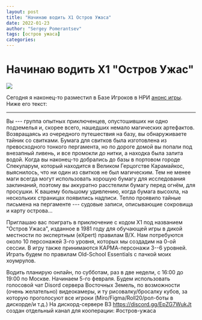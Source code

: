 ```yaml
---
layout: post
title: "Начинаю водить X1 Остров Ужаса"
date: 2022-01-23
author: "Sergey Pomerantsev"
tags: [остров ужаса]
categories:
---
```


# Начинаю водить X1 "Остров Ужас"

![](/assets/images/_x1pic.jpg)

Сегодня я наконец-то разместил в Базе Игроков в НРИ [анонс игры](https://vk.com/vbazetrpg?w=wall-86021764_168067). Ниже его текст:

---

Вы --- группа опытных приключенцев, опустошивших ни одно подземелья и, скорее всего, нашедших немало магических артефактов. Возвращаясь из очередного путешествия на базу, вы обнаруживаете тайник со свитками. Бумага для свитков была изготовлена из превосходного тонкого пергамента, но по дороге домой вы попали под внезапный ливень, и все промокли до нитки, а находка была залита водой. Когда вы наконец-то добрались до базы в портовом городе Спекуларум, который находится в Великом Герцогстве Карамайкос, выяснилось, что ни один из свитков не был магическим. Тем не менее маги всегда могут использовать хорошую бумагу для исследования заклинаний, поэтому вы аккуратно расстелили бумагу перед огнём, для просушки. К вашему большому удивлению, когда бумага высохла, на нескольких страницах появились надписи. Тепло проявило тайные письмена на пергаменте --- судовые записи, описывающие сокровища и карту острова...

Приглашаю вас поиграть в приключение с кодом X1 под названием "Остров Ужаса", изданное в 1981 году для обучающей игры в дикой местности по экспертным (eXpert) правилам B/X. Нам потребуются около 10 персонажей 3-го уровня, которых мы создадим на 0-ой сессии. В игру также принимаются КАРМА-персонажи 3--6 уровней. Играть будем по правилам Old-School Essentials с пачкой моих хоумрулов.

Водить планирую онлайн, по субботам, раз в две недели, с 16:00 до 19:00 по Москве. Начинаем 5-го февраля. Будем использовать голосовой чат Disord сервера Восточных Земель, по возможности (очень желательно) видеокамеры, и ту рисовалку/бросалку кубов, за которую проголосуют все игроки (Miro/Figma/Roll20/рол-боты в дискорде/и т.д.) На дискорд-сервере ВЗ https://discord.gg/EpZG7WukJt создан отдельный канал для кооперации: #остров-ужаса
